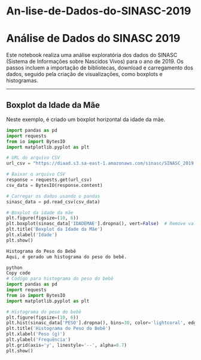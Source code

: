 # An-lise-de-Dados-do-SINASC-2019
# Análise de Dados do SINASC 2019

Este notebook realiza uma análise exploratória dos dados do SINASC (Sistema de Informações sobre Nascidos Vivos) para o ano de 2019. Os passos incluem a importação de bibliotecas, download e carregamento dos dados, seguido pela criação de visualizações, como boxplots e histogramas.

---

## Boxplot da Idade da Mãe

Neste exemplo, é criado um boxplot horizontal da idade da mãe.

```python
import pandas as pd
import requests
from io import BytesIO
import matplotlib.pyplot as plt

# URL do arquivo CSV
url_csv = "https://diaad.s3.sa-east-1.amazonaws.com/sinasc/SINASC_2019.csv"

# Baixar o arquivo CSV
response = requests.get(url_csv)
csv_data = BytesIO(response.content)

# Carregar os dados usando o pandas
sinasc_data = pd.read_csv(csv_data)

# Boxplot da idade da mãe
plt.figure(figsize=(10, 6))
plt.boxplot(sinasc_data['IDADEMAE'].dropna(), vert=False)  # Remove valores NaN
plt.title('Boxplot da Idade da Mãe')
plt.xlabel('Idade')
plt.show()

Histograma do Peso do Bebê
Aqui, é gerado um histograma do peso do bebê.

python
Copy code
# Código para histograma do peso do bebê
import pandas as pd
import requests
from io import BytesIO
import matplotlib.pyplot as plt

# Histograma do peso do bebê
plt.figure(figsize=(10, 6))
plt.hist(sinasc_data['PESO'].dropna(), bins=30, color='lightcoral', edgecolor='black')
plt.title('Histograma do Peso do Bebê')
plt.xlabel('Peso (g)')
plt.ylabel('Frequência')
plt.grid(axis='y', linestyle='--', alpha=0.7)
plt.show()
